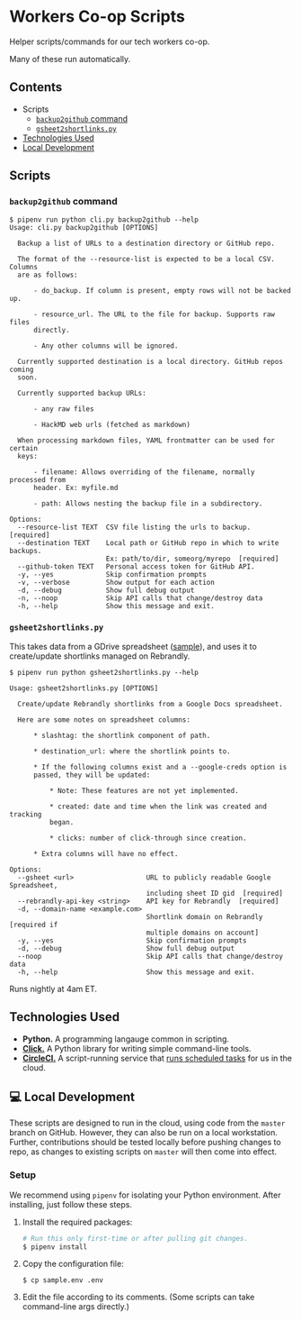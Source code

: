 # Workers Co-op Scripts

Helper scripts/commands for our tech workers co-op.

Many of these run automatically.

## Contents

- Scripts
  - [`backup2github` command](#backup2github-command)
  - [`gsheet2shortlinks.py`](#gsheet2shortlinkspy)
- [Technologies Used](#technologies-used)
- [Local Development](#computer-local-development)

## Scripts

### `backup2github` command

```
$ pipenv run python cli.py backup2github --help
Usage: cli.py backup2github [OPTIONS]

  Backup a list of URLs to a destination directory or GitHub repo.

  The format of the --resource-list is expected to be a local CSV. Columns
  are as follows:

      - do_backup. If column is present, empty rows will not be backed up.

      - resource_url. The URL to the file for backup. Supports raw files
      directly.

      - Any other columns will be ignored.

  Currently supported destination is a local directory. GitHub repos coming
  soon.

  Currently supported backup URLs:

      - any raw files

      - HackMD web urls (fetched as markdown)

  When processing markdown files, YAML frontmatter can be used for certain
  keys:

      - filename: Allows overriding of the filename, normally processed from
      header. Ex: myfile.md

      - path: Allows nesting the backup file in a subdirectory.

Options:
  --resource-list TEXT  CSV file listing the urls to backup.  [required]
  --destination TEXT    Local path or GitHub repo in which to write backups.
                        Ex: path/to/dir, someorg/myrepo  [required]
  --github-token TEXT   Personal access token for GitHub API.
  -y, --yes             Skip confirmation prompts
  -v, --verbose         Show output for each action
  -d, --debug           Show full debug output
  -n, --noop            Skip API calls that change/destroy data
  -h, --help            Show this message and exit.
```

### `gsheet2shortlinks.py`

This takes data from a GDrive spreadsheet ([sample][sample_shortlink_sheet]), and
uses it to create/update shortlinks managed on Rebrandly.

   [sample_shortlink_sheet]: https://docs.google.com/spreadsheets/d/12VUXPCpActC77wy6Q8Khyb-iZ_nlNwshO8XswYRj5XE/edit#gid=776462093

```
$ pipenv run python gsheet2shortlinks.py --help

Usage: gsheet2shortlinks.py [OPTIONS]

  Create/update Rebrandly shortlinks from a Google Docs spreadsheet.

  Here are some notes on spreadsheet columns:

      * slashtag: the shortlink component of path.

      * destination_url: where the shortlink points to.

      * If the following columns exist and a --google-creds option is
      passed, they will be updated:

          * Note: These features are not yet implemented.

          * created: date and time when the link was created and tracking
          began.

          * clicks: number of click-through since creation.

      * Extra columns will have no effect.

Options:
  --gsheet <url>                  URL to publicly readable Google Spreadsheet,
                                  including sheet ID gid  [required]
  --rebrandly-api-key <string>    API key for Rebrandly  [required]
  -d, --domain-name <example.com>
                                  Shortlink domain on Rebrandly  [required if
                                  multiple domains on account]
  -y, --yes                       Skip confirmation prompts
  -d, --debug                     Show full debug output
  --noop                          Skip API calls that change/destroy data
  -h, --help                      Show this message and exit.
```

Runs nightly at 4am ET.

## Technologies Used

- **Python.** A programming langauge common in scripting.
- [**Click.**][click] A Python library for writing simple command-line
  tools.
- [**CircleCI.**][circleci] A script-running service that [runs scheduled
  tasks][circleci-cron] for us in the cloud.

## :computer: Local Development

These scripts are designed to run in the cloud, using code from the
`master` branch on GitHub. However, they can also be run on a local
workstation. Further, contributions should be tested locally before
pushing changes to repo, as changes to existing scripts on `master` will
then come into effect.

### Setup

We recommend using `pipenv` for isolating your Python
environment. After installing, just follow these steps.

1. Install the required packages:

    ```sh
    # Run this only first-time or after pulling git changes.
    $ pipenv install
    ```

2. Copy the configuration file:

    ```
    $ cp sample.env .env
    ```

3. Edit the file according to its comments. (Some scripts can take
   command-line args directly.)

<!-- Links -->
   [click]: http://click.pocoo.org/5/
   [circleci]: https://circleci.com/docs/2.0/about-circleci/
   [circleci-cron]: https://support.circleci.com/hc/en-us/articles/115015481128-Scheduling-jobs-cron-for-builds-
